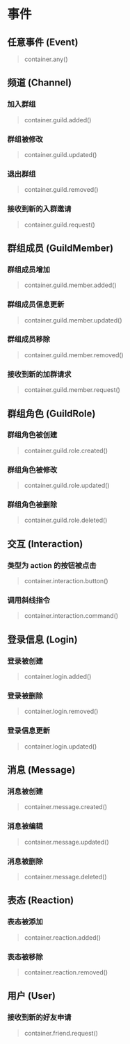 # 事件

## 任意事件 (Event)

> container.any()

## 频道 (Channel)

### 加入群组

> container.guild.added()

### 群组被修改

> container.guild.updated()

### 退出群组

> container.guild.removed()

### 接收到新的入群邀请

> container.guild.request()

## 群组成员 (GuildMember)

### 群组成员增加

> container.guild.member.added()

### 群组成员信息更新

> container.guild.member.updated()

### 群组成员移除

> container.guild.member.removed()

### 接收到新的加群请求

> container.guild.member.request()

## 群组角色 (GuildRole)

### 群组角色被创建

> container.guild.role.created()

### 群组角色被修改

> container.guild.role.updated()

### 群组角色被删除

> container.guild.role.deleted()

## 交互 (Interaction)

### 类型为 action 的按钮被点击

> container.interaction.button()

### 调用斜线指令

> container.interaction.command()

## 登录信息 (Login)

### 登录被创建

> container.login.added()

### 登录被删除

> container.login.removed()

### 登录信息更新

> container.login.updated()

## 消息 (Message)

### 消息被创建

> container.message.created()

### 消息被编辑

> container.message.updated()

### 消息被删除

> container.message.deleted()

## 表态 (Reaction)

### 表态被添加

> container.reaction.added()

### 表态被移除

> container.reaction.removed()

## 用户 (User)

### 接收到新的好友申请

> container.friend.request()